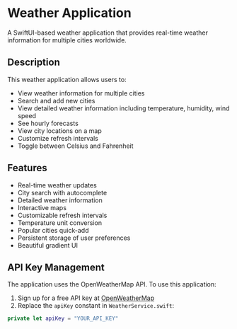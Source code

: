 # Weather Application

A SwiftUI-based weather application that provides real-time weather information for multiple cities worldwide.

## Description

This weather application allows users to:
- View weather information for multiple cities
- Search and add new cities
- View detailed weather information including temperature, humidity, wind speed
- See hourly forecasts
- View city locations on a map
- Customize refresh intervals
- Toggle between Celsius and Fahrenheit

## Features

- Real-time weather updates
- City search with autocomplete
- Detailed weather information
- Interactive maps
- Customizable refresh intervals
- Temperature unit conversion
- Popular cities quick-add
- Persistent storage of user preferences
- Beautiful gradient UI

## API Key Management

The application uses the OpenWeatherMap API. To use this application:

1. Sign up for a free API key at [OpenWeatherMap](https://openweathermap.org/api)
2. Replace the `apiKey` constant in `WeatherService.swift`:
```swift
private let apiKey = "YOUR_API_KEY"